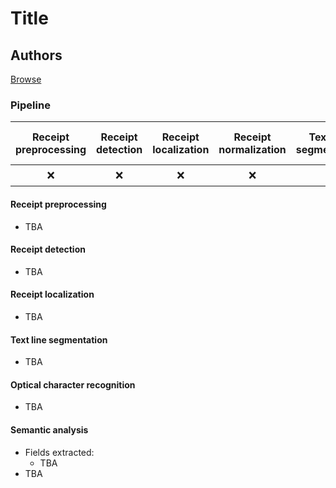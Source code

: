 # Title

## Authors

[Browse](url)

### Pipeline

| Receipt preprocessing | Receipt detection | Receipt localization | Receipt normalization | Text line segmentation | Optical character recognition | Semantic analysis |
| :-------------------: | :---------------: | :------------------: | :-------------------: | :--------------------: | :---------------------------: | :---------------: |
|           ❌           |         ❌         |          ❌           |           ❌           |           ❌            |               ❗               |         ✔️         |

#### Receipt preprocessing

* TBA

#### Receipt detection

* TBA

#### Receipt localization

* TBA

#### Text line segmentation

* TBA

#### Optical character recognition

- TBA

#### Semantic analysis

- Fields extracted:
  - TBA
- TBA